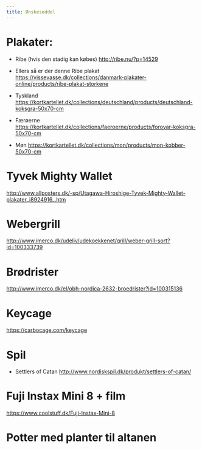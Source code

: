 ```yaml
---
title: Ønskeseddel
---
```



# Plakater: 

- Ribe (hvis den stadig kan købes)
http://ribe.nu/?p=14529

- Ellers så er der denne Ribe plakat
https://vissevasse.dk/collections/danmark-plakater-online/products/ribe-plakat-storkene

- Tyskland
https://kortkartellet.dk/collections/deutschland/products/deutschland-koksgra-50x70-cm

- Færøerne
https://kortkartellet.dk/collections/faeroerne/products/foroyar-koksgra-50x70-cm

- Møn
https://kortkartellet.dk/collections/mon/products/mon-kobber-50x70-cm


# Tyvek Mighty Wallet
http://www.allposters.dk/-sp/Utagawa-Hiroshige-Tyvek-Mighty-Wallet-plakater_i8924916_.htm

# Webergrill
http://www.imerco.dk/udeliv/udekoekkenet/grill/weber-grill-sort?id=100333739

# Brødrister
http://www.imerco.dk/el/obh-nordica-2632-broedrister?id=100315136

# Keycage
https://carbocage.com/keycage

# Spil
- Settlers of Catan
http://www.nordiskspil.dk/produkt/settlers-of-catan/

# Fuji Instax Mini 8 + film 
https://www.coolstuff.dk/Fuji-Instax-Mini-8

# Potter med planter til altanen



